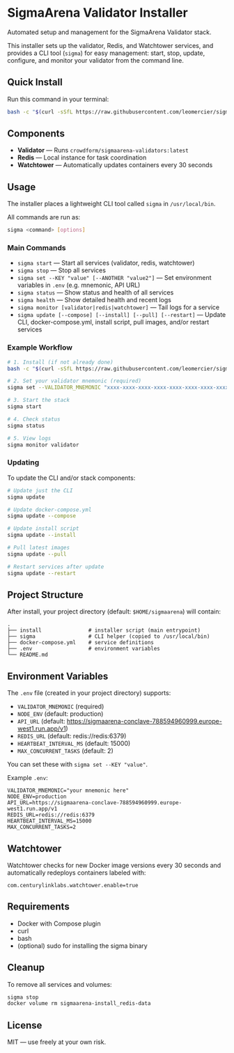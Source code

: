 # SigmaArena Validator Installer

Automated setup and management for the SigmaArena Validator stack.

This installer sets up the validator, Redis, and Watchtower services, and provides a CLI tool (`sigma`) for easy management: start, stop, update, configure, and monitor your validator from the command line.

## Quick Install

Run this command in your terminal:

```sh
bash -c "$(curl -sSfL https://raw.githubusercontent.com/leomercier/sigmaarena-install/main/install)"
```

## Components

- **Validator** — Runs `crowdform/sigmaarena-validators:latest`
- **Redis** — Local instance for task coordination
- **Watchtower** — Automatically updates containers every 30 seconds

## Usage

The installer places a lightweight CLI tool called `sigma` in `/usr/local/bin`.

All commands are run as:

```sh
sigma <command> [options]
```

### Main Commands

- `sigma start` — Start all services (validator, redis, watchtower)
- `sigma stop` — Stop all services
- `sigma set --KEY "value" [--ANOTHER "value2"]` — Set environment variables in `.env` (e.g. mnemonic, API URL)
- `sigma status` — Show status and health of all services
- `sigma health` — Show detailed health and recent logs
- `sigma monitor [validator|redis|watchtower]` — Tail logs for a service
- `sigma update [--compose] [--install] [--pull] [--restart]` — Update CLI, docker-compose.yml, install script, pull images, and/or restart services

### Example Workflow

```sh
# 1. Install (if not already done)
bash -c "$(curl -sSfL https://raw.githubusercontent.com/leomercier/sigmaarena-install/main/install)"

# 2. Set your validator mnemonic (required)
sigma set --VALIDATOR_MNEMONIC "xxxx-xxxx-xxxx-xxxx-xxxx-xxxx-xxxx-xxxx-xxxx"

# 3. Start the stack
sigma start

# 4. Check status
sigma status

# 5. View logs
sigma monitor validator
```

### Updating

To update the CLI and/or stack components:

```sh
# Update just the CLI
sigma update

# Update docker-compose.yml
sigma update --compose

# Update install script
sigma update --install

# Pull latest images
sigma update --pull

# Restart services after update
sigma update --restart
```

## Project Structure

After install, your project directory (default: `$HOME/sigmaarena`) will contain:

```
.
├── install               # installer script (main entrypoint)
├── sigma                 # CLI helper (copied to /usr/local/bin)
├── docker-compose.yml    # service definitions
├── .env                  # environment variables
└── README.md
```

## Environment Variables

The `.env` file (created in your project directory) supports:

- `VALIDATOR_MNEMONIC` (required)
- `NODE_ENV` (default: production)
- `API_URL` (default: https://sigmaarena-conclave-788594960999.europe-west1.run.app/v1)
- `REDIS_URL` (default: redis://redis:6379)
- `HEARTBEAT_INTERVAL_MS` (default: 15000)
- `MAX_CONCURRENT_TASKS` (default: 2)

You can set these with `sigma set --KEY "value"`.

Example `.env`:

```env
VALIDATOR_MNEMONIC="your mnemonic here"
NODE_ENV=production
API_URL=https://sigmaarena-conclave-788594960999.europe-west1.run.app/v1
REDIS_URL=redis://redis:6379
HEARTBEAT_INTERVAL_MS=15000
MAX_CONCURRENT_TASKS=2
```

## Watchtower

Watchtower checks for new Docker image versions every 30 seconds and automatically redeploys containers labeled with:

```
com.centurylinklabs.watchtower.enable=true
```

## Requirements

- Docker with Compose plugin
- curl
- bash
- (optional) sudo for installing the sigma binary

## Cleanup

To remove all services and volumes:

```sh
sigma stop
docker volume rm sigmaarena-install_redis-data
```

## License

MIT — use freely at your own risk.
